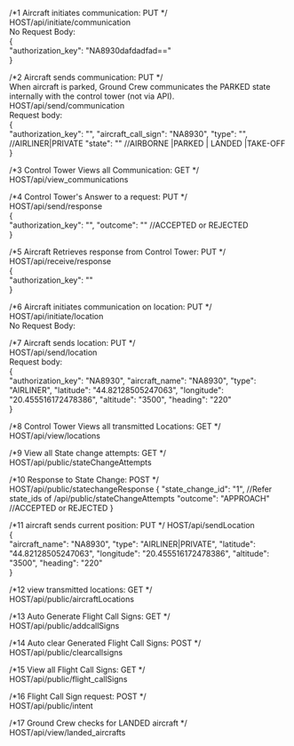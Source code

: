 /*1
Aircraft initiates communication: PUT
*/
<br />
HOST/api/initiate/communication
<br />
No Request Body:
<br />
{
<br />
  "authorization_key": "NA8930dafdadfad=="
  <br />
}

/*2
Aircraft sends communication: PUT
*/
<br />
When aircraft is parked, Ground Crew communicates the PARKED state internally with the control tower (not via API).
<br />
HOST/api/send/communication
<br />
Request body:
<br />
{
<br />
"authorization_key": "",
"aircraft_call_sign": "NA8930",
"type": "", //AIRLINER|PRIVATE
"state": "" //AIRBORNE |PARKED | LANDED |TAKE-OFF
<br />
}

/*3
Control Tower Views all Communication: GET
*/
<br />
HOST/api/view_communications

/*4
Control Tower's Answer to a request: PUT
*/
<br />
HOST/api/send/response
<br />
{
<br />
"authorization_key": "",
"outcome": "" //ACCEPTED or REJECTED
<br />
}


/*5
Aircraft Retrieves response from Control Tower: PUT
*/
<br />
HOST/api/receive/response
<br />
{
<br />
"authorization_key": ""
<br />
}

/*6
Aircraft initiates communication on location: PUT
*/
<br />
HOST/api/initiate/location
<br />
No Request Body:

/*7
Aircraft sends location: PUT
*/
<br />
HOST/api/send/location
<br />
Request body:
<br />
{
<br />
"authorization_key": "NA8930",
"aircraft_name": "NA8930",
"type": "AIRLINER",
"latitude": "44.82128505247063",
"longitude": "20.455516172478386",
"altitude": "3500",
"heading": "220"
<br />
}

/*8
Control Tower Views all transmitted Locations: GET
*/
<br />
HOST/api/view/locations
<br />

/*9
View all State change attempts: GET
*/
<br />
HOST/api/public/stateChangeAttempts

/*10
Response to State Change: POST
*/
HOST/api/public/statechangeResponse
{
"state_change_id": "1", //Refer state_ids of /api/public/stateChangeAttempts
"outcome": "APPROACH" //ACCEPTED or REJECTED
}

/*11
aircraft sends current position: PUT
*/
HOST/api/sendLocation
<br />
{
<br />
"aircraft_name": "NA8930",
"type": "AIRLINER|PRIVATE",
"latitude": "44.82128505247063",
"longitude": "20.455516172478386",
"altitude": "3500",
"heading": "220"
<br />
}

/*12
view transmitted locations: GET
*/
<br />
HOST/api/public/aircraftLocations


/*13
Auto Generate Flight Call Signs: GET
*/
<br />
HOST/api/public/addcallSigns

/*14
Auto clear Generated Flight Call Signs: POST
*/
<br />
HOST/api/public/clearcallsigns

/*15
View all Flight Call Signs: GET
*/
<br />
HOST/api/public/flight_callSigns

/*16
Flight Call Sign request: POST
*/
<br />
HOST/api/public/intent


/*17
Ground Crew checks for LANDED aircraft
*/
<br />
HOST/api/view/landed_aircrafts




